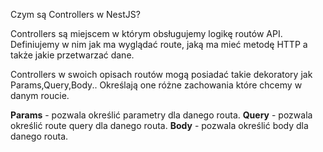 Czym są Controllers w NestJS?

Controllers są miejscem w którym obsługujemy logikę routów API.
Definiujemy w nim jak ma wyglądać route, jaką ma mieć metodę HTTP a także jakie przetwarzać dane.

Controllers w swoich opisach routów mogą posiadać takie dekoratory jak Params,Query,Body..
Określają one różne zachowania które chcemy w danym roucie.

**Params** - pozwala określić parametry dla danego routa.
**Query** - pozwala określić route query dla danego routa.
**Body** - pozwala określić body dla danego routa.
